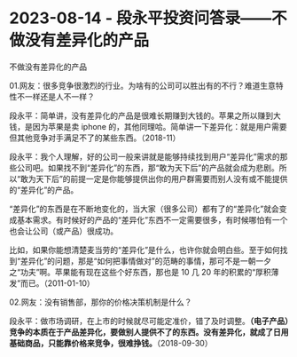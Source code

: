 # 2023-08-14 - 段永平投资问答录——不做没有差异化的产品

不做没有差异化的产品 

01.网友：很多竞争很激烈的行业。为啥有的公司可以胜出有的不行？难道生意特性不一样还是人不一样？

段永平：简单讲，没有差异化的产品是很难长期赚到大钱的。苹果之所以赚到大钱，是因为苹果是卖 iphone 的，其他同理哈。简单讲一下差异化：就是用户需要但其他竞争对手满足不了的某些东西。（2018-11）

段永平：我个人理解，好的公司一般来讲就是能够持续找到用户“差异化”需求的那些公司吧。如果找不到“差异化”的东西，那“敢为天下后”的产品就会成为悲剧。所以“敢为天下后”的前提一定是你能够提供出你的用户群需要而别人没有或不能提供的“差异化”的产品。

“差异化”的东西是在不断地变化的，当大家（很多公司）都有了的“差异化”就会变成基本需求。有时候好的产品的“差异化”东西不一定需要很多，有时候哪怕有一个也会让公司（或产品）很成功。

比如，如果你能想清楚麦当劳的“差异化”是什么，也许你就会明白些。至于如何找到“差异化”的问题，那是“如何把事情做对”的范畴的事情，那可不是一朝一夕之“功夫”啊。苹果能有现在这些个好东西，那也是 10 几 20 年的积累的“厚积薄发”而已。（2011-01-10）

02.网友：没有销售部，那你的价格决策机制是什么？

段永平：做市场调研，在上市的时候就尽可能定准价，错了及时调整。**（电子产品）竞争的本质在于产品差异化，要做别人提供不了的东西。没有差异化，就成了日用基础商品，只能靠价格来竞争，很难挣钱。**（2018-09-30） 